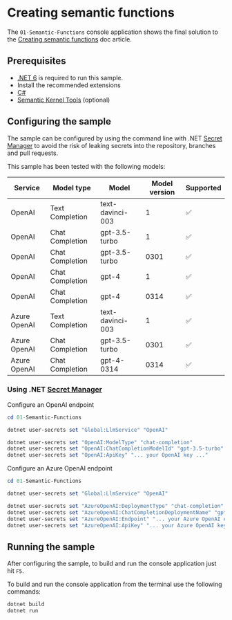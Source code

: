 # Creating semantic functions

The `01-Semantic-Functions` console application shows the final solution to the [Creating semantic functions](https://learn.microsoft.com/en-us/semantic-kernel/ai-orchestration/semantic-functions) doc article.

## Prerequisites

- [.NET 6](https://dotnet.microsoft.com/download/dotnet/6.0) is required to run this sample.
- Install the recommended extensions
- [C#](https://marketplace.visualstudio.com/items?itemName=ms-dotnettools.csharp)
- [Semantic Kernel Tools](https://marketplace.visualstudio.com/items?itemName=ms-semantic-kernel.semantic-kernel) (optional)

## Configuring the sample

The sample can be configured by using the command line with .NET [Secret Manager](https://learn.microsoft.com/en-us/aspnet/core/security/app-secrets) to avoid the risk of leaking secrets into the repository, branches and pull requests.

This sample has been tested with the following models:

| Service      | Model type      | Model            | Model version | Supported |
| ------------ | --------------- | ---------------- | ------------- | --------- |
| OpenAI       | Text Completion | text-davinci-003 | 1             | ✅        |
| OpenAI       | Chat Completion | gpt-3.5-turbo    | 1             | ✅        |
| OpenAI       | Chat Completion | gpt-3.5-turbo    | 0301          | ✅        |
| OpenAI       | Chat Completion | gpt-4            | 1             | ✅        |
| OpenAI       | Chat Completion | gpt-4            | 0314          | ✅        |
| Azure OpenAI | Text Completion | text-davinci-003 | 1             | ✅        |
| Azure OpenAI | Chat Completion | gpt-3.5-turbo    | 0301          | ✅        |
| Azure OpenAI | Chat Completion | gpt-4-0314       | 0314          | ✅        |

### Using .NET [Secret Manager](https://learn.microsoft.com/en-us/aspnet/core/security/app-secrets)

Configure an OpenAI endpoint

```powershell
cd 01-Semantic-Functions

dotnet user-secrets set "Global:LlmService" "OpenAI"

dotnet user-secrets set "OpenAI:ModelType" "chat-completion"
dotnet user-secrets set "OpenAI:ChatCompletionModelId" "gpt-3.5-turbo"
dotnet user-secrets set "OpenAI:ApiKey" "... your OpenAI key ..."
```

Configure an Azure OpenAI endpoint

```powershell
cd 01-Semantic-Functions

dotnet user-secrets set "Global:LlmService" "OpenAI"

dotnet user-secrets set "AzureOpenAI:DeploymentType" "chat-completion"
dotnet user-secrets set "AzureOpenAI:ChatCompletionDeploymentName" "gpt-35-turbo"
dotnet user-secrets set "AzureOpenAI:Endpoint" "... your Azure OpenAI endpoint ..."
dotnet user-secrets set "AzureOpenAI:ApiKey" "... your Azure OpenAI key ..."
```

## Running the sample

After configuring the sample, to build and run the console application just hit `F5`.

To build and run the console application from the terminal use the following commands:

```powershell
dotnet build
dotnet run
```
